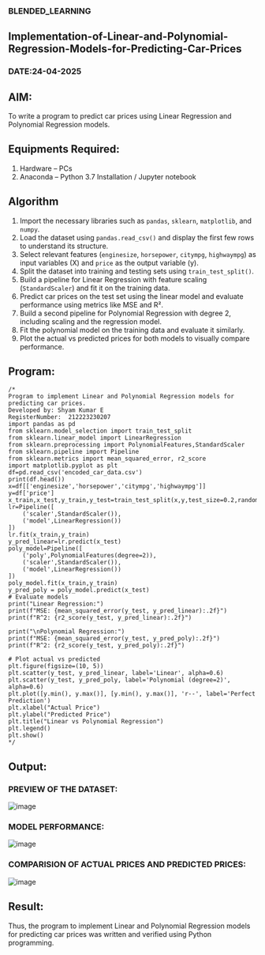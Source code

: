 ### BLENDED_LEARNING
## Implementation-of-Linear-and-Polynomial-Regression-Models-for-Predicting-Car-Prices
### DATE:24-04-2025
## AIM:
To write a program to predict car prices using Linear Regression and Polynomial Regression models.

## Equipments Required:
1. Hardware – PCs
2. Anaconda – Python 3.7 Installation / Jupyter notebook

## Algorithm

1. Import the necessary libraries such as `pandas`, `sklearn`, `matplotlib`, and `numpy`.
2. Load the dataset using `pandas.read_csv()` and display the first few rows to understand its structure.
3. Select relevant features (`enginesize`, `horsepower`, `citympg`, `highwaympg`) as input variables (X) and `price` as the output variable (y).
4. Split the dataset into training and testing sets using `train_test_split()`.
5. Build a pipeline for Linear Regression with feature scaling (`StandardScaler`) and fit it on the training data.
6. Predict car prices on the test set using the linear model and evaluate performance using metrics like MSE and R².
7. Build a second pipeline for Polynomial Regression with degree 2, including scaling and the regression model.
8. Fit the polynomial model on the training data and evaluate it similarly.
9. Plot the actual vs predicted prices for both models to visually compare performance.


## Program:
```
/*
Program to implement Linear and Polynomial Regression models for predicting car prices.
Developed by: Shyam Kumar E
RegisterNumber:  212223230207
import pandas as pd
from sklearn.model_selection import train_test_split
from sklearn.linear_model import LinearRegression
from sklearn.preprocessing import PolynomialFeatures,StandardScaler
from sklearn.pipeline import Pipeline
from sklearn.metrics import mean_squared_error, r2_score
import matplotlib.pyplot as plt
df=pd.read_csv('encoded_car_data.csv')
print(df.head())
x=df[['enginesize','horsepower','citympg','highwaympg']]
y=df['price']
x_train,x_test,y_train,y_test=train_test_split(x,y,test_size=0.2,random_state=42)
lr=Pipeline([
    ('scaler',StandardScaler()),
    ('model',LinearRegression())
])
lr.fit(x_train,y_train)
y_pred_linear=lr.predict(x_test)
poly_model=Pipeline([
    ('poly',PolynomialFeatures(degree=2)),
    ('scaler',StandardScaler()),
    ('model',LinearRegression())
])
poly_model.fit(x_train,y_train)
y_pred_poly = poly_model.predict(x_test)
# Evaluate models
print("Linear Regression:")
print(f"MSE: {mean_squared_error(y_test, y_pred_linear):.2f}")
print(f"R^2: {r2_score(y_test, y_pred_linear):.2f}")

print("\nPolynomial Regression:")
print(f"MSE: {mean_squared_error(y_test, y_pred_poly):.2f}")
print(f"R^2: {r2_score(y_test, y_pred_poly):.2f}")

# Plot actual vs predicted
plt.figure(figsize=(10, 5))
plt.scatter(y_test, y_pred_linear, label='Linear', alpha=0.6)
plt.scatter(y_test, y_pred_poly, label='Polynomial (degree=2)', alpha=0.6)
plt.plot([y.min(), y.max()], [y.min(), y.max()], 'r--', label='Perfect Prediction')
plt.xlabel("Actual Price")
plt.ylabel("Predicted Price")
plt.title("Linear vs Polynomial Regression")
plt.legend()
plt.show()
*/
```


## Output:
### PREVIEW OF THE DATASET:
![image](https://github.com/user-attachments/assets/60093b29-539f-4001-93c8-a99bce669c22)
### MODEL PERFORMANCE:
![image](https://github.com/user-attachments/assets/6402c164-9a6c-46d5-b7f4-adfc7043d0b8)
### COMPARISION OF ACTUAL PRICES AND PREDICTED PRICES:
![image](https://github.com/user-attachments/assets/b5278b75-e8f5-4f8b-9814-12fab3e2b016)



## Result:
Thus, the program to implement Linear and Polynomial Regression models for predicting car prices was written and verified using Python programming.
